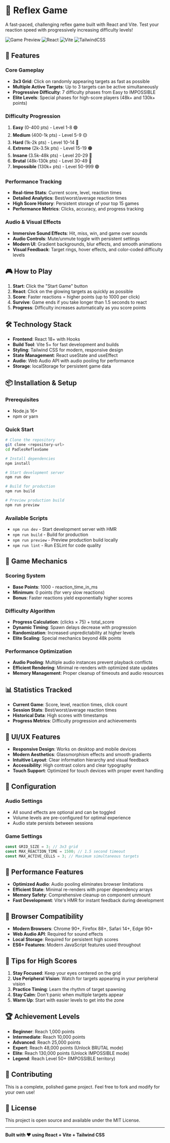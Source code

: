 # 🎯 Reflex Game

A fast-paced, challenging reflex game built with React and Vite. Test your reaction speed with progressively increasing difficulty levels!

![Game Preview](https://img.shields.io/badge/Status-Complete-brightgreen) ![React](https://img.shields.io/badge/React-18.0+-61DAFB?logo=react) ![Vite](https://img.shields.io/badge/Vite-5.0+-646CFF?logo=vite) ![TailwindCSS](https://img.shields.io/badge/Tailwind-3.0+-06B6D4?logo=tailwindcss)

## 🚀 Features

### Core Gameplay

- **3x3 Grid**: Click on randomly appearing targets as fast as possible
- **Multiple Active Targets**: Up to 3 targets can be active simultaneously
- **Progressive Difficulty**: 7 difficulty phases from Easy to IMPOSSIBLE
- **Elite Levels**: Special phases for high-score players (48k+ and 130k+ points)

### Difficulty Progression

1. **Easy** (0-400 pts) - Level 1-8 🟢
2. **Medium** (400-1k pts) - Level 5-9 🟡
3. **Hard** (1k-2k pts) - Level 10-14 🔴
4. **Extreme** (2k-3.5k pts) - Level 15-19 🟠
5. **Insane** (3.5k-48k pts) - Level 20-29 🔴
6. **Brutal** (48k-130k pts) - Level 30-49 🩷
7. **Impossible** (130k+ pts) - Level 50-999 🟣

### Performance Tracking

- **Real-time Stats**: Current score, level, reaction times
- **Detailed Analytics**: Best/worst/average reaction times
- **High Score History**: Persistent storage of your top 15 games
- **Performance Metrics**: Clicks, accuracy, and progress tracking

### Audio & Visual Effects

- **Immersive Sound Effects**: Hit, miss, win, and game over sounds
- **Audio Controls**: Mute/unmute toggle with persistent settings
- **Modern UI**: Gradient backgrounds, blur effects, and smooth animations
- **Visual Feedback**: Target rings, hover effects, and color-coded difficulty levels

## 🎮 How to Play

1. **Start**: Click the "Start Game" button
2. **React**: Click on the glowing targets as quickly as possible
3. **Score**: Faster reactions = higher points (up to 1000 per click)
4. **Survive**: Game ends if you take longer than 1.5 seconds to react
5. **Progress**: Difficulty increases automatically as you score points

## 🛠️ Technology Stack

- **Frontend**: React 18+ with Hooks
- **Build Tool**: Vite 5+ for fast development and builds
- **Styling**: Tailwind CSS for modern, responsive design
- **State Management**: React useState and useEffect
- **Audio**: Web Audio API with audio pooling for performance
- **Storage**: localStorage for persistent game data

## 📦 Installation & Setup

### Prerequisites

- Node.js 16+
- npm or yarn

### Quick Start

```bash
# Clone the repository
git clone <repository-url>
cd PadlesReflexGame

# Install dependencies
npm install

# Start development server
npm run dev

# Build for production
npm run build

# Preview production build
npm run preview
```

### Available Scripts

- `npm run dev` - Start development server with HMR
- `npm run build` - Build for production
- `npm run preview` - Preview production build locally
- `npm run lint` - Run ESLint for code quality

## 🎯 Game Mechanics

### Scoring System

- **Base Points**: 1000 - reaction_time_in_ms
- **Minimum**: 0 points (for very slow reactions)
- **Bonus**: Faster reactions yield exponentially higher scores

### Difficulty Algorithm

- **Progress Calculation**: (clicks × 75) + total_score
- **Dynamic Timing**: Spawn delays decrease with progression
- **Randomization**: Increased unpredictability at higher levels
- **Elite Scaling**: Special mechanics beyond 48k points

### Performance Optimization

- **Audio Pooling**: Multiple audio instances prevent playback conflicts
- **Efficient Rendering**: Minimal re-renders with optimized state updates
- **Memory Management**: Proper cleanup of timeouts and audio resources

## 📊 Statistics Tracked

- **Current Game**: Score, level, reaction times, click count
- **Session Stats**: Best/worst/average reaction times
- **Historical Data**: High scores with timestamps
- **Progress Metrics**: Difficulty progression and achievements

## 🎨 UI/UX Features

- **Responsive Design**: Works on desktop and mobile devices
- **Modern Aesthetics**: Glassmorphism effects and smooth gradients
- **Intuitive Layout**: Clear information hierarchy and visual feedback
- **Accessibility**: High contrast colors and clear typography
- **Touch Support**: Optimized for touch devices with proper event handling

## 🔧 Configuration

### Audio Settings

- All sound effects are optional and can be toggled
- Volume levels are pre-configured for optimal experience
- Audio state persists between sessions

### Game Settings

```javascript
const GRID_SIZE = 3; // 3x3 grid
const MAX_REACTION_TIME = 1500; // 1.5 second timeout
const MAX_ACTIVE_CELLS = 3; // Maximum simultaneous targets
```

## 🚀 Performance Features

- **Optimized Audio**: Audio pooling eliminates browser limitations
- **Efficient State**: Minimal re-renders with proper dependency arrays
- **Memory Safety**: Comprehensive cleanup on component unmount
- **Fast Development**: Vite's HMR for instant feedback during development

## 📱 Browser Compatibility

- **Modern Browsers**: Chrome 90+, Firefox 88+, Safari 14+, Edge 90+
- **Web Audio API**: Required for sound effects
- **Local Storage**: Required for persistent high scores
- **ES6+ Features**: Modern JavaScript features used throughout

## 🎯 Tips for High Scores

1. **Stay Focused**: Keep your eyes centered on the grid
2. **Use Peripheral Vision**: Watch for targets appearing in your peripheral vision
3. **Practice Timing**: Learn the rhythm of target spawning
4. **Stay Calm**: Don't panic when multiple targets appear
5. **Warm Up**: Start with easier levels to get into the zone

## 🏆 Achievement Levels

- **Beginner**: Reach 1,000 points
- **Intermediate**: Reach 10,000 points
- **Advanced**: Reach 25,000 points
- **Expert**: Reach 48,000 points (Unlock BRUTAL mode)
- **Elite**: Reach 130,000 points (Unlock IMPOSSIBLE mode)
- **Legend**: Reach Level 50+ (IMPOSSIBLE territory)

## 🤝 Contributing

This is a complete, polished game project. Feel free to fork and modify for your own use!

## 📄 License

This project is open source and available under the MIT License.

---

**Built with ❤️ using React + Vite + Tailwind CSS**

